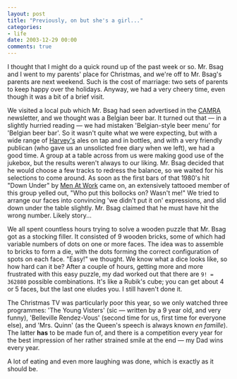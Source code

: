 ```yaml
---
layout: post
title: "Previously, on but she's a girl..."
categories:
- life
date: 2003-12-29 00:00
comments: true
---
```


<p>I thought that I might do a quick round up of the past week or so. Mr. Bsag and I went to my parents' place for Christmas, and we're off to Mr. Bsag's parents are next weekend. Such is the cost of marriage: two sets of parents to keep happy over the holidays. Anyway, we had a very cheery time, even though it was a bit of a brief visit.</p>

<p>We visited a local pub which Mr. Bsag had seen advertised in the <a href="http://camra.co.uk/" title="Campaign for Real Ale">CAMRA</a> newsletter, and we thought was a Belgian beer bar. It turned out that &mdash; in a slightly hurried reading &mdash; we had mistaken 'Belgian-style beer menu' for 'Belgian beer bar'. So it wasn't quite what we were expecting, but with a wide range of <a href="http://www.harveys.org.uk/" title="Harvey's brewery in Lewes, East Sussex">Harvey's</a> ales on tap and in bottles, and with a very friendly publican (who gave us an unsolicted free diary when we left), we had a good time. A group at a table across from us were making good use of the jukebox, but the results weren't always to our liking. Mr. Bsag decided that he would choose a few tracks to redress the balance, so we waited for his selections to come around. As soon as the first bars of that 1980's hit "Down Under" by <a href="http://www.vh1.com/artists/az/men_at_work/bio.jhtml" title="Biography of Men At Work on VH1">Men At Work</a> came on, an extensively tattooed member of this group yelled out, "Who put this bollocks on? Wasn't me!" We tried to arrange our faces into convincing 'we didn't put it on' expressions, and slid down under the table slightly. Mr. Bsag claimed that he must have hit the wrong number. Likely story...</p>

<p>We all spent countless hours trying to solve a wooden puzzle that Mr. Bsag got as a stocking filler. It consisted of 9 wooden bricks, some of which had variable numbers of dots on one or more faces. The idea was to assemble to bricks to form a die, with the dots forming the correct configuration of spots on each face. "Easy!" we thought. We know what a dice looks like, so how hard can it be? After a couple of hours, getting more and more frustrated with this easy puzzle, my dad worked out that there are <code>9! = 362880</code> possible combinations. It's like a Rubik's cube; you can get about 4 or 5 faces, but the last one eludes you. I still haven't done it.</p>

<p>The Christmas TV was particularly poor this year, so we only watched three programmes: 'The Young Visters' (sic &mdash; written by a 9 year old, and very funny), 'Belleville Rendez-Vous' (second time for us, first time for everyone else), and 'Mrs. Quinn' (as the Queen's speech is always known <em>en famille</em>). The latter <strong>has</strong> to be made fun of, and there is a competition every year for the best impression of her rather strained smile at the end &mdash; my Dad wins every year.</p>

<p>A lot of eating and even more laughing was done, which is exactly as it should be.</p>
